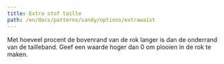 ```yaml
---
title: Extra stof taille
path: /en/docs/patterns/sandy/options/extrawaist
---
```


Met hoeveel procent de bovenrand van de rok langer is dan de onderrand van de tailleband. Geef een waarde hoger dan 0 om plooien in de rok te maken.